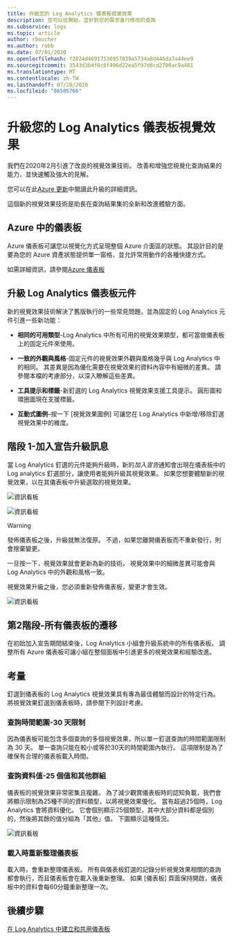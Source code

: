 ```yaml
---
title: 升級您的 Log Analytics 儀表板視覺效果
description: 您可以從開始，並針對您的需求進行修改的查詢
ms.subservice: logs
ms.topic: article
author: rboucher
ms.author: robb
ms.date: 07/01/2020
ms.openlocfilehash: f2824d46917536957839a5734a8d446da7a44ee9
ms.sourcegitcommit: 3543d3b4f6c6f496d22ea5f97d8cd2700ac9a481
ms.translationtype: MT
ms.contentlocale: zh-TW
ms.lasthandoff: 07/20/2020
ms.locfileid: "86505766"
---
```

# <a name="upgrading-your-log-analytics-dashboard-visualizations"></a>升級您的 Log Analytics 儀表板視覺效果

我們在2020年2月引進了改良的視覺效果技術。 改善和增強您視覺化查詢結果的能力，並快速觸及強大的見解。 

您可以在此[Azure 更新](https://azure.microsoft.com/updates/azure-monitor-log-analytics-upgraded-results-visualization/)中閱讀此升級的詳細資訊。 

這個新的視覺效果技術是助長在查詢結果集的全新和改進體驗方面。 

## <a name="dashboards-in-azure"></a>Azure 中的儀表板

Azure 儀表板可讓您以視覺化方式呈現整個 Azure 介面區的狀態。 其設計目的是要為您的 Azure 資產狀態提供單一窗格，並允許常用動作的各種快捷方式。 

如需詳細資訊，請參閱[Azure 儀表板](../../azure-portal/azure-portal-dashboards.md)


## <a name="upgrading-log-analytics-dashboard-parts"></a>升級 Log Analytics 儀表板元件

新的視覺效果技術解決了舊版執行的一些常見問題，並為固定的 Log Analytics 元件引進一些新功能： 

- **相同的可用類型**-Log Analytics 中所有可用的視覺效果類型，都可當做儀表板上的固定元件來使用。

- **一致的外觀與風格**-固定元件的視覺效果外觀與風格幾乎與 Log Analytics 中的相同。 其差異是因為優化需要在視覺效果的資料內容中有細微的差異。 請參閱本檔的考慮部分，以深入瞭解這些差異。

- **工具提示和標籤**-新釘選的 Log Analytics 視覺效果支援工具提示。 圓形圖和環圈圖現在支援標籤。

- **互動式圖例**–按一下 [視覺效果圖例] 可讓您在 Log Analytics 中新增/移除釘選視覺效果中的維度。

## <a name="stage-1---opt-in-upgrade-message"></a>階段 1-加入宣告升級訊息

當 Log Analytics 釘選的元件能夠升級時，新的*加入宣告*通知會出現在儀表板中的 Log analytics 釘選部分，讓使用者能夠升級其視覺效果。 如果您想要體驗新的視覺效果，以在其儀表板中升級選取的視覺效果。

 
![資訊看板](media/dashboard-upgrade/update-message-1.png)
 
![資訊看板](media/dashboard-upgrade/update-message-2.png)

> [!WARNING]
> 發佈儀表板之後，升級就無法復原。 不過，如果您離開儀表板而不重新發行，則會捨棄變更。  

一旦按一下，視覺效果就會更新為新的技術。 視覺效果中的細微差異可能會與 Log Analytics 中的外觀和風格一致。

視覺效果升級之後，您必須重新發佈儀表板，變更才會生效。

![資訊看板](media/dashboard-upgrade/update-message-3.png)

## <a name="stage-2---migration-of-all-dashboards"></a>第2階段-所有儀表板的遷移

在初始加入宣告期間結束後，Log Analytics 小組會升級系統中的所有儀表板。 調整所有 Azure 儀表板可讓小組在整個面板中引進更多的視覺效果和經驗改進。

## <a name="considerations"></a>考量

釘選到儀表板的 Log Analytics 視覺效果具有專為最佳體驗而設計的特定行為。 將視覺效果釘選到儀表板時，請參閱下列設計考慮。

### <a name="query-time-scope---30-day-limit"></a>查詢時間範圍-30 天限制

因為儀表板可能包含多個查詢的多個視覺效果，所以單一釘選查詢的時間範圍限制為 30 天。 單一查詢只能在較小或等於30天的時間範圍內執行。 這項限制是為了確保有合理的儀表板載入時間。

### <a name="query-data-values---25-values-and-other-grouping"></a>查詢資料值-25 個值和其他群組

儀表板的視覺效果非常密集且複雜。 為了減少觀賞儀表板時的認知負載，我們會將顯示限制為25種不同的資料類型，以將視覺效果優化。 當有超過25個時，Log Analytics 會將資料優化。 它會個別顯示25個類型，其中大部分資料都是個別的，然後將其餘的值分組為「其他」值。 下圖顯示這種情況。  

![資訊看板](media/dashboard-upgrade/values-25-limit.png)

### <a name="dashboard-refresh-on-load"></a>載入時重新整理儀表板

載入時，會重新整理儀表板。 所有與儀表板釘選的記錄分析視覺效果相關的查詢都會執行，而且儀表板會在載入後重新整理。 如果 [儀表板] 頁面保持開啟，儀表板中的資料會每60分鐘重新整理一次。

## <a name="next-steps"></a>後續步驟

[在 Log Analytics 中建立和共用儀表板](../learn/tutorial-logs-dashboards.md)
